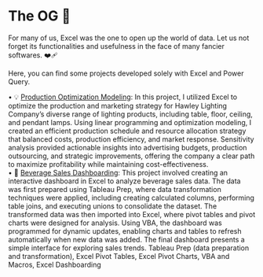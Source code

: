 # The OG 🥇
For many of us, Excel was the one to open up the world of data. Let us not forget its functionalities and usefulness in the face of many fancier softwares. ❤️‍🩹  

Here, you can find some projects developed solely with Excel and Power Query.  

• 💡 [Production Optimization Modeling](https://github.com/isabelabpas/excel_projects/tree/main/Excel%20Optimization%20Project): In this project, I utilized Excel to optimize the production and marketing strategy for Hawley Lighting Company’s diverse range of lighting products, including table, floor, ceiling, and pendant lamps. Using linear programming and optimization modeling, I created an efficient production schedule and resource allocation strategy that balanced costs, production efficiency, and market response. Sensitivity analysis provided actionable insights into advertising budgets, production outsourcing, and strategic improvements, offering the company a clear path to maximize profitability while maintaining cost-effectiveness.  
• 🧃 [Beverage Sales Dashboarding](https://github.com/isabelabpas/excel_projects/tree/f26c014338d8cb149177e45f87f3af3da3ddaccc/Beverage%20Sales%20Project): This project involved creating an interactive dashboard in Excel to analyze beverage sales data. The data was first prepared using Tableau Prep, where data transformation techniques were applied, including creating calculated columns, performing table joins, and executing unions to consolidate the dataset. The transformed data was then imported into Excel, where pivot tables and pivot charts were designed for analysis. Using VBA, the dashboard was programmed for dynamic updates, enabling charts and tables to refresh automatically when new data was added. The final dashboard presents a simple interface for exploring sales trends.	Tableau Prep (data preparation and transformation), Excel Pivot Tables, Excel Pivot Charts, VBA and Macros, Excel Dashboarding
  
